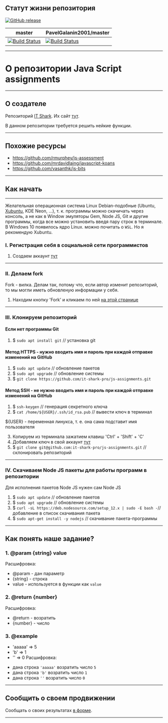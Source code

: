## Статут жизни репозитория

[![GitHub release](https://img.shields.io/github/release/PavelGalanin2001/js-assignments.svg)](https://github.com/PavelGalanin2001/js-assignments/releases/latest)

master | PavelGalanin2001/master
--- | --- 
[![Build Status](https://travis-ci.org/PavelGalanin2001/js-assignments.svg?branch=PavelGalanin2001/master)](https://travis-ci.org/PavelGalanin2001/js-assignments)|[![Build Status](https://travis-ci.org/PavelGalanin2001/js-assignments.svg?branch=PavelGalanin2001/master)](https://travis-ci.org/PavelGalanin2001/js-assignments)

---

# О репозитории Java Script assignments

---

## О создателе

Репозиторий [IT Shark](https://github.com/it-shark-pro/js-assignments). Их сайт [тут](https://it-shark.pro/).

В данном репозитории  требуется решить нейкие функции.

---

## Похожие ресурсы

- https://github.com/rmurphey/js-assessment
- https://github.com/mrdavidlaing/javascript-koans
- https://github.com/vasanthk/js-bits

---

## Как начать

---

Желательная операционная система Linux Debian-подобные (Ubuntu, [Xubuntu](https://xubuntu.org/download), KDE Neon, ...), т. к. программы можно скачичать через консоль, а не как в Window эмуляторы Gem, Node JS, Git и другие программы, когда все можно установить введя пару строк в терминале. В Windows 10 появилось ядро Linux. можно почитать о `WSL`. Но я рекомендую  Xubuntu.

### I. Регистрация себя в социальной сети программистов

1. Создаем аккаунт [тут](https://github.com/)

---

### II. Делаем fork

Fork - вилка. Делам так, потому что, если автор изменит репозиторий, то мы могли иметь обновленую информации у себя.

1. Находим кнопку 'Fork' и кликаем по ней [на этой странице](https://github.com/it-shark-pro/js-assignments)

---

### III. Клонируем репозиторий 

#### Если нет программы Git
1. $ `sudo apt install git` // установка git

#### Метод HTTPS - нужно вводить имя и пароль при каждой отправке изменений на GitHub
1. $ `sudo apt update` // обновление пакетов
2. $ `sudo apt upgrade` // обновление системы
3. $ `git clone https://github.com/it-shark-pro/js-assignments.git`

#### Метод SSH - не нужно вводить имя и пароль при каждой отправке изменений на GitHub
1. $ `ssh-keygen` // генерация секретного ключа
2. $ `cat /home/${USER}/.ssh/id_rsa.pub` // вывести ключ в терминал

${USER} - переменная линукса, т. е. она сама подставит имя пользователя

3. Копируем из терминала зажатием клавиш 'Ctrl' + 'Shift' + 'C'
4. Добавляем ключ в свой аккаунт [тут](https://github.com/settings/keys)
5. $ `git clone git@github.com:it-shark-pro/js-assignments.git` // склонировать репозиторий

---

### IV. Скачиваем Node JS пакеты для работы программ в репозитории

Для исполнения пакетов Node JS нужен сам Node JS
1. $ `sudo apt update` // обновление пакетов
2. $ `sudo apt upgrade` // обновление системы
3. $ `curl -sL https://deb.nodesource.com/setup_12.x | sudo -E bash -`// добавление в список скачивания пакета
4. $ `sudo apt-get install -y nodejs` // скачивание пакета-программы

---

## Как понять наше задание?

### 1. @param {string} value
Расшифровка:
- @param - дан параметр
- {string} - строка
- value - используется в функции как `value`

### 2. @return {number}
Расшифровка:
- @return - возратить
- {number} - число

### 3. @example
 *   'aaaaa' => 5
 *   'b'     => 1
 *   ''      => 0
 Расшифровка:
 - дана строка `'aaaaa'` возратить число `5`
 - дана строка `'b'` возратить число `1`
 - дана строка `''` возратить число `0`
 
---
 
## Сообщить о своем продвижении

Сообщать о своих результатах [в форме](https://goo.gl/forms/AhDP2YQQ7SziByeU2).

---

